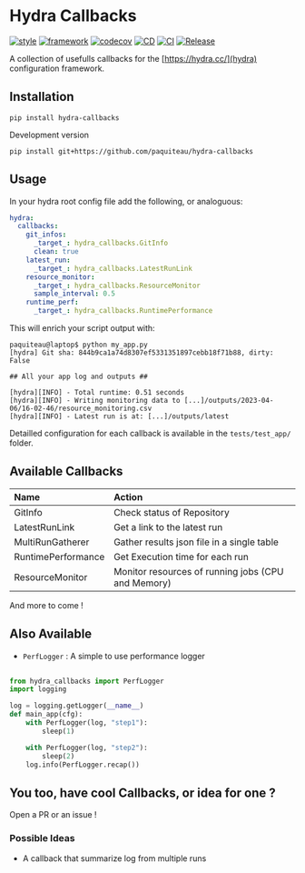 # Hydra Callbacks 


[![style](https://img.shields.io/badge/style-black-black)](https://github.com/psf/black)
[![framework](https://img.shields.io/badge/framework-hydra-blue)](https://hydra.cc)
[![codecov](https://codecov.io/gh/paquiteau/hydra-callbacks/branch/master/graph/badge.svg?token=NEV7SY24YB)](https://codecov.io/gh/paquiteau/hydra-callbacks)
[![CD](https://github.com/paquiteau/hydra-callbacks/actions/workflows/master-cd.yml/badge.svg)](https://github.com/paquiteau/hydra-callbacks/actions/workflows/master-cd.yml)
[![CI](https://github.com/paquiteau/hydra-callbacks/actions/workflows/test-ci.yml/badge.svg)](https://github.com/paquiteau/hydra-callbacks/actions/workflows/test-ci.yml)
[![Release](https://img.shields.io/github/v/release/paquiteau/hydra-callbacks)](https://github.com/paquiteau/hydra-callbacks/releases/latest)

A collection of usefulls callbacks for the [https://hydra.cc/](hydra) configuration framework.


## Installation 
``` shell 
pip install hydra-callbacks
```

Development version 
``` shell
pip install git+https://github.com/paquiteau/hydra-callbacks
```

## Usage 

In your hydra root config file add the following, or analoguous:

``` yaml
hydra:
  callbacks:
    git_infos:
      _target_: hydra_callbacks.GitInfo
      clean: true
    latest_run:
      _target_: hydra_callbacks.LatestRunLink
    resource_monitor:
      _target_: hydra_callbacks.ResourceMonitor
      sample_interval: 0.5
    runtime_perf:
      _target_: hydra_callbacks.RuntimePerformance      
```

This will enrich your script output with: 

```console
paquiteau@laptop$ python my_app.py
[hydra] Git sha: 844b9ca1a74d8307ef5331351897cebb18f71b88, dirty: False

## All your app log and outputs ##

[hydra][INFO] - Total runtime: 0.51 seconds
[hydra][INFO] - Writing monitoring data to [...]/outputs/2023-04-06/16-02-46/resource_monitoring.csv
[hydra][INFO] - Latest run is at: [...]/outputs/latest
```


Detailled configuration for each callback is available in the `tests/test_app/` folder.

## Available Callbacks 

| Name               | Action                                             |
|:-------------------|:---------------------------------------------------|
| GitInfo            | Check status of Repository                         |
| LatestRunLink      | Get a link to the latest run                       |
| MultiRunGatherer   | Gather results json file in a single table         |
| RuntimePerformance | Get Execution time for each run                    |
| ResourceMonitor    | Monitor resources of running jobs (CPU and Memory) |

And more to come ! 

## Also Available 
  
  - `PerfLogger` : A simple to use performance logger
  
```python
  
from hydra_callbacks import PerfLogger 
import logging

log = logging.getLogger(__name__)
def main_app(cfg):
    with PerfLogger(log, "step1"):
        sleep(1)

    with PerfLogger(log, "step2"):
        sleep(2)
    log.info(PerfLogger.recap())

```

## You too, have cool Callbacks, or idea for one ? 

Open a PR or an issue !

### Possible Ideas
- A callback that summarize log from multiple runs
